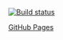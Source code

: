 [![Build status](https://ci.appveyor.com/api/projects/status/lm6oedhod9if6y57?svg=true)](https://ci.appveyor.com/project/Niksel00/ahj-dom-3)

[GitHub Pages](https://niksel00.github.io/ahj-dom-3/)

